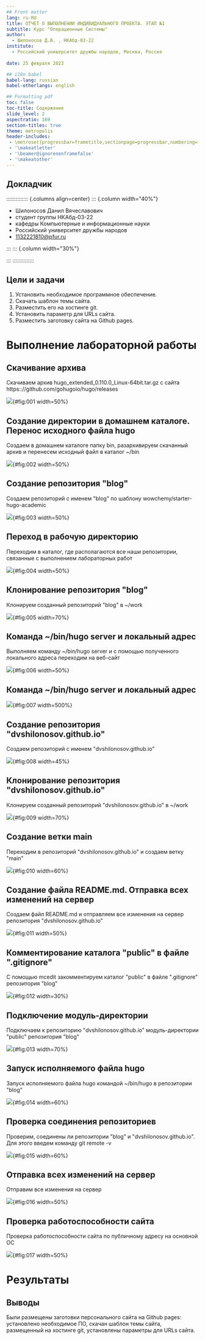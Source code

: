 ```yaml
---
## Front matter
lang: ru-RU
title: ОТЧЕТ О ВЫПОЛНЕНИИ ИНДИВИДУАЛЬНОГО ПРОЕКТА. ЭТАП №1
subtitle: Курс "Операционные Системы"
author:
  - Шилоносов Д.В. , НКАбд-03-22
institute:
  - Российский университет дружбы народов, Москва, Россия
  
date: 25 февраля 2023

## i18n babel
babel-lang: russian
babel-otherlangs: english

## Formatting pdf
toc: false
toc-title: Содержание
slide_level: 2
aspectratio: 169
section-titles: true
theme: metropolis
header-includes:
 - \metroset{progressbar=frametitle,sectionpage=progressbar,numbering=fraction}
 - '\makeatletter'
 - '\beamer@ignorenonframefalse'
 - '\makeatother'
---
```



## Докладчик

:::::::::::::: {.columns align=center}
::: {.column width="40%"}

  * Шилоносов Данил Вячеславович
  * студент группы НКАбд-03-22
  * кафедры Компьютерные и информационные науки 
  * Российский университет дружбы народов
  * [1132221810@pfur.ru](mailto:1132221810@pfur.ru)
  

:::
::: {.column width="30%"}


:::
::::::::::::::


## Цели и задачи
1. Установить необходимое программное обеспечение.
2. Скачать шаблон темы сайта.
3. Разместить его на хостинге git.
4. Установить параметр для URLs сайта.
5. Разместить заготовку сайта на Github pages.



# Выполнение лабораторной работы 

## Скачивание архива

Скачиваем архив hugo_extended_0.110.0_Linux-64bit.tar.gz с сайта https:://github.com/gohugoio/hugo/releases

![](image/1.png){#fig:001 width=50%}

## Создание директории в домашнем каталоге. Перенос исходного файла hugo

Создаем в домашнем каталоге папку bin, разархивируем скачанный архив и перенесем исходный файл в каталог ~/bin

![](image/2.png){#fig:002 width=50%}

## Создание репозитория "blog"

Создаем репозиторий с именем "blog" по шаблону wowchemy/starter-hugo-academic

![](image/3.png){#fig:003 width=50%}

## Переход в рабочую директорию

Переходим в каталог, где располагаются все наши репозитории, связанные с выполнением лабораторных работ

![](image/4.png){#fig:004 width=50%}

## Клонирование репозитория "blog"

Клонируем созданный репозиторий "blog" в ~/work

![](image/5.png){#fig:005 width=70%}

## Команда ~/bin/hugo server и локальный адрес

Выполняем команду ~/bin/hugo server и с помощью полученного локального адреса переходим на веб-сайт

![](image/6.png){#fig:006 width=50%}

## Команда ~/bin/hugo server и локальный адрес

![](image/7.png){#fig:007 width=500%}

## Создание репозитория "dvshilonosov.github.io"

Создаем репозиторий с именем "dvshilonosov.github.io"

![](image/8.png){#fig:008 width=45%}

## Клонирование репозитория "dvshilonosov.github.io"

Клонируем созданный репозиторий "dvshilonosov.github.io" в ~/work

![](image/9.png){#fig:009 width=70%}

## Создание ветки main

Переходим в репозиторий "dvshilonosov.github.io" и создаем ветку "main"

![](image/10.png){#fig:010 width=60%}

## Создание файла README.md. Отправка всех изменений на сервер

Создаем файл README.md и отправляем все изменения на сервер репозитория "dvshilonosov.github.io"

![](image/11.png){#fig:011 width=50%}

## Комментирование каталога "public" в файле ".gitignore"

С помощью mcedit закомментируем каталог "public" в файле ".gitignore" репозитория "blog"

![](image/12.png){#fig:012 width=30%}

## Подключение модуль-директории

Подключаем к репозиторию "dvshilonosov.github.io" модуль-директории "public" репозитория "blog"

![](image/13.png){#fig:013 width=70%}

## Запуск исполняемого файла hugo

Запуск исполняемого файла hugo командой ~/bin/hugo в репозитории "blog"

![](image/14.png){#fig:014 width=60%}

## Проверка соединения репозиториев

Проверим, соединены ли репозитории "blog" и "dvshilonosov.github.io". Для этого введем команду git remote -v

![](image/15.png){#fig:015 width=60%}

## Отправка всех изменений на сервер

Отправим все изменения на сервер

![](image/16.png){#fig:016 width=50%}

## Проверка работоспособности сайта

Проверка работоспособности сайта по публичному адресу на основной ОС

![](image/17.png){#fig:017 width=50%}



# Результаты

## Выводы

Были размещены заготовки персонального сайта на Github pages: установлено необходимое ПО, скачан шаблон темы сайта, размещенный на хостинге git, установлены параметры для URLs сайта.
